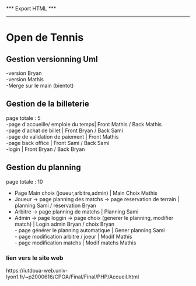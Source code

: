 *** Export HTML ***
*******************

<h1>Open de Tennis</h1>

<h2>Gestion versionning Uml</h2>  

 -version Bryan  
 -version Mathis  
 -Merge sur le main (bientot)  
  
<h2>Gestion de la billeterie</h2>

page totale : 5<br/>
-page d'accueille/ emploie du temps| Front Mathis / Back Mathis<br/>
-page d'achat de billet            | Front Bryan / Back Sami<br/>
-page de validation de paiement    | Front Mathis<br/>
-page back office                  | Front Sami / Back Sami<br/>
-login                             | Front Bryan / Back Bryan<br/>

<h2>Gestion du planning</h2>

page totale : 10<br/>
- Page Main choix (joueur,arbitre,admin)                                    | Main Choix Mathis<br/>
- Joueur -> page planning des matchs -> page reservation de terrain         | planning Sami / réservation Bryan<br/>
- Arbitre -> page planning de matchs                                        | Planning Sami<br/>
- Admin -> page loggin -> page choix (generer le planning, modifier match)  | Login admin Bryan / choix Bryan<br/>
         - page générer le planning automatique                             | Gener planning Sami<br/>
         - page modification arbitre / joeur                                | Modif Mathis<br/>
         - page modification matchs                                         | Modif matchs Mathis<br/>
 

<h3>lien vers le site web</h3>
https://iutdoua-web.univ-lyon1.fr/~p2000616/CPOA/Final/Final/PHP/Accueil.html

